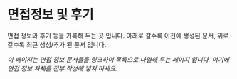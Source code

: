 # 면접정보 및 후기

면접 정보와 후기 등을 기록해 두는 곳 입니다.
아래로 갈수록 이전에 생성된 문서, 위로 갈수록 최근 생성/추가 된 문서 입니다.

*이 페이지는 면접 정보 문서들을 링크하여 목록으로 나열해 두는 페이지 입니다.
여기에 면접 정보 자체를 전부 작성해 넣지 마세요.*
